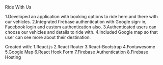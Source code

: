 Ride With Us

1.Developed an application with booking options to ride here and there with our vehicles.
2.Integrated firebase authentication with Google sign-in, Facebook login and custom authentication also.
3.Authenticated users can choose our vehicles and details to ride with.
4.Included Google map so that user can see more about their destination.

Created with:
1.React.js
2.React Router
3.React-Bootstrap
4.Fontawesome
5.Google Map
6.React Hook Form
7.Firebase Authentication
8.Firebase Hosting